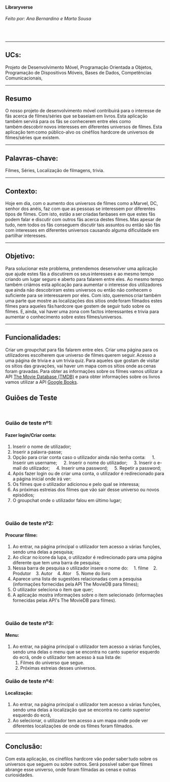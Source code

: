 #### Libraryverse  

###### Feito por: Ana Bernardino e Marta Sousa
 
***

## UCs:

Projeto de Desenvolvimento Móvel, Programação Orientada a Objetos, Programação de Dispositivos Móveis, Bases de Dados, Competências Comunicacionais,  

*** 

## Resumo  

O nosso projeto de desenvolvimento móvel contribuirá para o interesse de fãs acerca de filmes/séries que se baseiam em livros. Esta aplicação também servirá para os fãs se conhecerem entre eles como também descobrir novos interesses em diferentes universos de filmes. Esta aplicação tem como público-alvo os cinéfilos hardcore de universos de filmes/séries que existem.  

***

## Palavras-chave:  

Filmes, Séries, Localização de filmagens, trivia.  

***

## Contexto:  

Hoje em dia, com o aumento dos universos de filmes como a Marvel, DC, senhor dos anéis, faz com que as pessoas se interessem por diferentes tipos de filmes. Com isto, estão a ser criadas fanbases em que estes fãs podem falar e discutir com outros fãs acerca destes filmes. Mas apesar de tudo, nem todos os fãs conseguem discutir tais assuntos ou então são fãs com interesses em diferentes universos causando alguma dificuldade em partilhar interesses.  

*** 

## Objetivo:  

Para solucionar este problema, pretendemos desenvolver uma aplicação que ajude estes fãs a discutirem os seus interesses e ao mesmo tempo criando um lugar seguro e aberto para falarem entre eles. Ao mesmo tempo também criámos esta aplicação para aumentar o interesse dos utilizadores que ainda não descobriram estes universos ou então não conhecem o suficiente para se interessarem por eles. Com isto, queremos criar também uma parte que mostre as localizações dos sítios onde foram filmados estes filmes para aqueles fãs hardcore que gostem de seguir tudo sobre os filmes. E, ainda, vai haver uma zona com factos interessantes e trivia para aumentar o conhecimento sobre estes filmes/universos.  

*** 

## Funcionalidades:  

Criar um groupchat para fãs falarem entre eles. Criar uma página para os utilizadores escolherem que universo de filmes querem seguir. Acesso a uma página de trivia e a um trivia quiz. Para aqueles que gostam de visitar os sítios das gravações, vai haver um mapa com os sítios onde as cenas foram gravadas. Para obter as informações sobre os filmes vamos utilizar a API [The Movie Database (TMDB)](https://www.themoviedb.org/) e para obter informações sobre os livros vamos utilizar a API [Google Books](https://developers.google.com/books/docs/overview).

 

## Guiões de Teste  
  
### Guião de teste nº1:  

#### Fazer login/Criar conta:  
   1. Inserir o nome de utilizador;  
   2. Inserir a palavra-passe;  
   3. Opção para criar conta caso o utilizador ainda não tenha conta:  
        1. Inserir um username;  
        2. Inserir o nome do utilizador;  
        3. Inserir o e-mail do utilizador;  
        4. Inserir uma password;  
        5. Repetir a password;  
   4. Após fazer login ou de criar uma conta, o utilizador é redirecionado para a página inicial onde irá ver:  
   5. Os filmes que o utilizador adicionou e pelo qual se interessa;  
   6. As próximas estreias dos filmes que vão sair desse universo ou novos episódios;  
   7. O groupchat onde o utilizador falou em último lugar;  

  

### Guião de teste nº2:  

#### Procurar filme:  
 1. Ao entrar, na página principal o utilizador tem acesso a várias funções, sendo uma delas a pesquisa;  
 2. Ao clicar no ícone da lupa, o utilizador é redirecionado para uma página diferente que tem uma barra de pesquisa;  
 3. Nessa barra de pesquisa o utilizador insere o nome do:  
    1. filme
    2. Produtor
    3. Autor
    4. Ator
    5. Nome do livro 
 4. Aparece uma lista de sugestões relacionadas com a pesquisa (informações fornecidas pela API The MovieDB para filmes);  
 5. O utilizador seleciona o item que quer;  
 6. A aplicação mostra informações sobre o item selecionado (informações fornecidas pelas API's The MovieDB para filmes).  

  

### Guião de teste nº3:  

#### Menu:  
 1. Ao entrar, na página principal o utilizador tem acesso a várias funções, sendo uma delas o menu que se encontra no canto superior esquerdo do ecrã, onde o utilizador tem acesso à sua lista de:  
    1. Filmes do universo que segue.  
    2. Próximas estreias desses universos.  

### Guião de teste nº4:  

#### Localização:  
 1. Ao entrar, na página principal o utilizador tem acesso a várias funções, sendo uma delas a localização que se encontra no canto superior esquerdo do ecrã,  
 2. Ao selecionar, o utilizador tem acesso a um mapa onde pode ver diferentes localizações de onde os filmes foram filmados. 
    
    
***

## Conclusão:  

Com esta aplicação, os cinéfilos hardcore vão poder saber tudo sobre os universos que seguem ou sobre outros. Será possível saber que filmes abrange esse universo, onde foram filmadas as cenas e outras curiosidades.  
